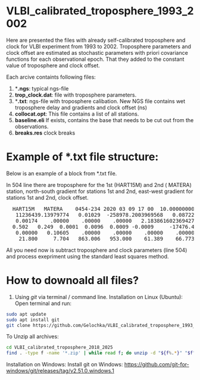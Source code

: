 # VLBI_calibrated_troposphere_1993_2002
   

Here are presented the files with already self-calibrated troposphere and clock for VLBI experiment from 1993 to 2002. Troposphere parameters and clock offset
are estimated as stochastic parameters with
priori covariance functions for each
observational epoch. That they added to the constant value of troposphere and clock offset.

Each arcive containts following files:
1) ***.ngs**: typical ngs-file
2) **trop_clock.dat**: file with troposphere parameters.
3) ***.txt**: ngs-file  with troposphere calibation. New NGS file contains wet troposphere delay and
gradients and clock offset (ns)
4) **collocat.opt**: This file contains a list of all stations.
5) **baseline.eli** If exists, contains the base that needs to be cut out from the observations.
6) **breaks.res**  clock breaks

#  Example of *.txt file structure:
Below is an example of a block from  *.txt file. 

In 504 line there are troposphere for the 1st  ‭(HART15M) and 2nd  ‭( MATERA) station, north-south gradient for stations 1st and 2nd, 
east-west gradient for stations 1st and 2nd, clock offset.

<pre>  HART15M   MATERA    0454-234 2020 03 09 17 00  10.0000000000                 501                
   11236439.13979774   0.01029  -258978.2003969568   0.08722 0      I        502                
   0.00174    .00000    .00000    .00000   2.183861602369427       0.0       503  
  0.502   0.249  0.0001  0.0096  0.0009 -0.0009     -17476.438               504
   0.00000   0.10605    .00000    .00000    .00000    .00000                 505                
    21.800     7.704   863.006   953.000    61.389    66.773 0 0   </pre>  

All you need now is subtract  troposphere and clock parameters (line 504) and process exepriment using the standard least squares method.
# How to downoald all files?


1) Using *git* via terminal / command line.
 Installation on Linux (Ubuntu):
Open terminal and run:

```bash
sudo apt update
sudo apt install git
git clone https://github.com/Gelochka/VLBI_calibrated_troposphere_1993_2007.git
```
To Unzip all archives: 
```bash
cd VLBI_calibrated_troposphere_2018_2025
find . -type f -name '*.zip' | while read f; do unzip -d "${f%.*}" "$f"; done
```
 Installation on Windows:
Install git on Windows: https://github.com/git-for-windows/git/releases/tag/v2.51.0.windows.1
 
